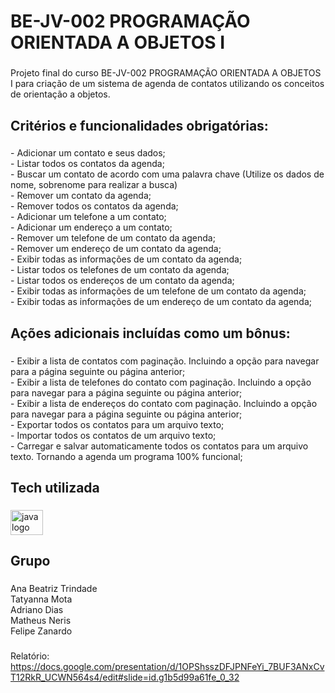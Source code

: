 <h1 align="left">BE-JV-002 PROGRAMAÇÃO ORIENTADA A OBJETOS I</h1>

###

<p align="left">Projeto final do curso BE-JV-002 PROGRAMAÇÃO ORIENTADA A OBJETOS I para criação  de um sistema de agenda de contatos utilizando os conceitos de orientação a objetos.</p>

###

<h2 align="left">Critérios e funcionalidades obrigatórias:</h2>

###

<p align="left">- Adicionar um contato e seus dados;<br>- Listar todos os contatos da agenda;<br>- Buscar um contato de acordo com uma palavra chave (Utilize os dados de nome, sobrenome para realizar a busca)<br>- Remover um contato da agenda;<br>- Remover todos os contatos da agenda;<br>- Adicionar um telefone a um contato;<br>- Adicionar um endereço a um contato;<br>- Remover um telefone de um contato da agenda;<br>- Remover um endereço de um contato da agenda;<br>- Exibir todas as informações de um contato da agenda;<br>- Listar todos os telefones de um contato da agenda;<br>- Listar todos os endereços de um contato da agenda;<br>- Exibir todas as informações de um telefone de um contato da agenda;<br>- Exibir todas as informações de um endereço de um contato da agenda;</p>

###

<h2 align="left">Ações adicionais incluídas como um bônus:</h2>

###

<p align="left">- Exibir a lista de contatos com paginação. Incluindo a opção para navegar para a página seguinte ou página anterior;<br>- Exibir a lista de telefones do contato com paginação. Incluindo a opção para navegar para a página seguinte ou página anterior;<br>- Exibir a lista de endereços do contato com paginação. Incluindo a opção para navegar para a página seguinte ou página anterior;<br>- Exportar todos os contatos para um arquivo texto;<br>- Importar todos os contatos de um arquivo texto;<br>- Carregar e salvar automaticamente todos os contatos para um arquivo texto. Tornando a agenda um programa 100% funcional;</p>

###

<h2 align="left">Tech utilizada</h2>

###

<div align="left">
  <img src="https://cdn.jsdelivr.net/gh/devicons/devicon/icons/java/java-original.svg" height="40" width="52" alt="java logo"  />
</div>

###

<h2 align="left">Grupo</h2>

###

<p align="left">Ana Beatriz Trindade<br>Tatyanna Mota<br>Adriano Dias<br>Matheus Neris<br>Felipe Zanardo</p>

###

Relatório: https://docs.google.com/presentation/d/1OPShsszDFJPNFeYi_7BUF3ANxCvT12RkR_UCWN564s4/edit#slide=id.g1b5d99a61fe_0_32
